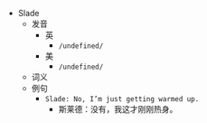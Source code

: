 - Slade
  - 发音
    - 英
      - `/undefined/`
    - 美
      - `/undefined/`
  - 词义
  - 例句
    - `Slade: No, I’m just getting warmed up.`
      - 斯莱德：没有，我这才刚刚热身。

